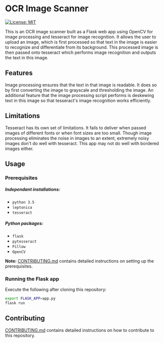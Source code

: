 # OCR Image Scanner
[![License: MIT](https://img.shields.io/badge/License-MIT-yellow.svg)](https://opensource.org/licenses/MIT)

This is an OCR image scanner built as a Flask web app using OpenCV for image processing and tesseract for image recognition. It allows the user to upload an image, which is first processed so that text in the image is easier to recognize and differentiate from its background. This processed image is then passed onto tesseract which performs image recognition and outputs the text in this image.
## Features
Image processing ensures that the text in that image is readable. It does so by first converting the image to grayscale and thresholding the image. An additional feature that the image processing script performs is deskewing text in this image so that tesseract's image recognition works efficiently.
## Limitations
Tesseract has its own set of limitations. It fails to deliver when passed images of different fonts or when font sizes are too small. Though image processing eliminates the noise in images to an extent, extremely noisy images don't do well with tesseract. This app may not do well with bordered images either.
## Usage
### Prerequisites
##### Independant installations:
* `python 3.5`
* `leptonica`
* `tesseract`
##### Python packages:
* `flask`
* `pytesseract`
* `Pillow`
* `OpenCV`

__Note:__ [CONTRIBUTING.md](https://github.com/utkarsh23/OCR-Image-Scanner/blob/master/CONTRIBUTING.md) contains detailed instructions on setting up the prerequisites.
### Running the Flask app
Execute the following after cloning this repository:
``` bash
export FLASK_APP=app.py
flask run
```
## Contributing
[CONTRIBUTING.md](https://github.com/utkarsh23/OCR-Image-Scanner/blob/master/CONTRIBUTING.md) contains detailed instructions on how to contribute to this repository.
